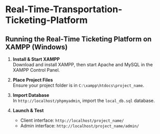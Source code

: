 # Real-Time-Transportation-Ticketing-Platform

## Running the Real‑Time Ticketing Platform on XAMPP (Windows)

1. **Install & Start XAMPP**  
   Download and install XAMPP, then start Apache and MySQL in the XAMPP Control Panel.

2. **Place Project Files**  
   Ensure your project folder is in `C:\xampp\htdocs\project_name`.

3. **Import Database**  
   In `http://localhost/phpmyadmin`, import the `local_db.sql` database.

4. **Launch & Test**  
   - Client interface: `http://localhost/project_name/`  
   - Admin interface:  `http://localhost/project_name/admin/`
